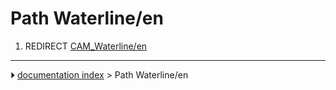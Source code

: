 # Path Waterline/en
1.  REDIRECT [CAM_Waterline/en](CAM_Waterline/en.md)



---
⏵ [documentation index](../README.md) > Path Waterline/en
